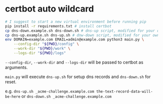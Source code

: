 # certbot auto wildcard

```sh
# I suggest to start a new virtual environment before running pip
pip install -r requirements.txt # install certbot
cp dns-down.example.sh dns-down.sh # dns-up script, modified for your own
cp dns-up.example.sh dns-up.sh # dnw-down script, modified for your own
env DOMAIN=example.com EMAIL=admin@example.com python3 main.py \
    --config-dir "${PWD}/config" \
    --work-dir "${PWD}/work" \
    --logs-dir "${PWD}/logs"
```

`--config-dir`, `--work-dir` and `--logs-dir` will be passed to certbot as arguments.

`main.py` will execute `dns-up.sh` for setup dns records and `dns-down.sh` for reset.

e.g. `dns-up.sh _acme-challenge.example.com the-text-record-data-will-be-here` or `dns-down.sh _acme-challenge.example.com`
